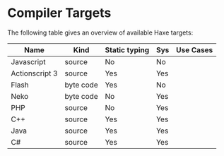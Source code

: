 Compiler Targets
=======

The following table gives an overview of available Haxe targets:

Name | Kind | Static typing | Sys | Use Cases
--- | --- | --- | --- | ---
Javascript | source | No | No | 
Actionscript 3 | source | Yes | Yes |
Flash | byte code | Yes | No |
Neko | byte code | No | Yes |
PHP | source | No | Yes |
C++ | source | Yes | Yes |
Java | source | Yes | Yes |
C# | source | Yes | Yes | 